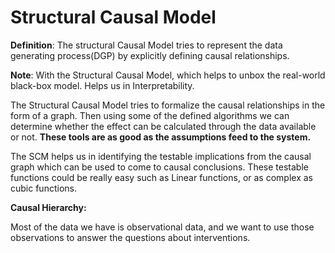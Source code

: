 # Structural Causal Model

**Definition**: The structural Causal Model tries to represent the data generating process\(DGP\) by explicitly defining causal relationships.

**Note**: With the Structural Causal Model, which helps to unbox the real-world black-box model. Helps us in Interpretability. 

The Structural Causal Model tries to formalize the causal relationships in the form of a graph. Then using some of the defined algorithms we can determine whether the effect can be calculated through the data available or not. **These tools are as good as the assumptions feed to the system.** 

The SCM helps us in identifying the testable implications from the causal graph which can be used to come to causal conclusions. These testable functions could be really easy such as Linear functions, or as complex as cubic functions.

**Causal Hierarchy:**

Most of the data we have is observational data, and we want to use those observations to answer the questions about interventions. 

